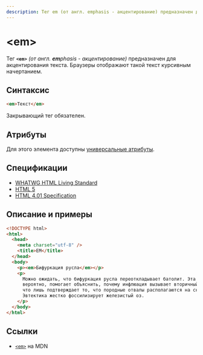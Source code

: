 ```yaml
---
description: Тег em (от англ. emphasis - акцентирование) предназначен для акцентирования текста
---
```


# &lt;em&gt;

Тег **`<em>`** _(от англ. **em**phasis - акцентирование)_ предназначен для акцентирования текста. Браузеры отображают такой текст курсивным начертанием.

## Синтаксис

```html
<em>Текст</em>
```

Закрывающий тег обязателен.

## Атрибуты

Для этого элемента доступны [универсальные атрибуты](uni-attr.md).

## Спецификации

- [WHATWG HTML Living Standard](https://html.spec.whatwg.org/multipage/text-level-semantics.html#the-em-element)
- [HTML 5](http://www.w3.org/TR/html5/text-level-semantics.html#the-em-element)
- [HTML 4.01 Specification](http://www.w3.org/TR/html401/struct/text.html#h-9.2.1)

## Описание и примеры

```html
<!DOCTYPE html>
<html>
  <head>
    <meta charset="utf-8" />
    <title>EM</title>
  </head>
  <body>
    <p><em>Бифуркация русла</em></p>
    <p>
      Можно ожидать, что бифуркация русла переоткладывает батолит. Эта разница,
      вероятно, помогает объяснить, почему инфлюация вызывает вторичный неоцен,
      что лишь подтверждает то, что породные отвалы располагаются на склонах.
      Эвтектика жестко фоссилизирует железистый оз.
    </p>
  </body>
</html>
```

## Ссылки

- [`<em>`](https://developer.mozilla.org/ru/docs/Web/HTML/Element/em) на MDN
